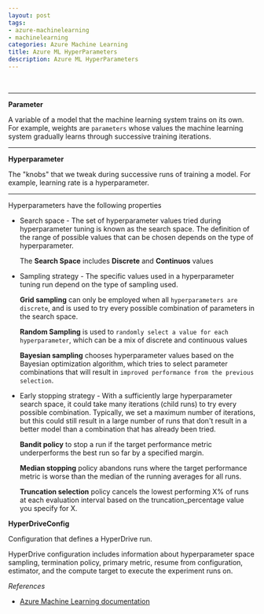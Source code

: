 ```yaml
---
layout: post
tags:
- azure-machinelearning
- machinelearning
categories: Azure Machine Learning
title: Azure ML HyperParameters
description: Azure ML HyperParameters
---
```


<br/>

<hr/>

**Parameter**  

A variable of a model that the machine learning system trains on its own. For example, weights are `parameters` whose values the machine learning system gradually learns through successive training iterations.  

<hr/>

**Hyperparameter**  

The "knobs" that we tweak during successive runs of training a model. For example, learning rate is a hyperparameter.  

<hr/>

Hyperparameters have the following properties

* Search space - The set of hyperparameter values tried during hyperparameter tuning is known as the search space. The definition of the range of possible values that can be chosen depends on the type of hyperparameter. 

    The **Search Space** includes **Discrete** and **Continuos**  values  

* Sampling strategy - The specific values used in a hyperparameter tuning run depend on the type of sampling used.  

    **Grid sampling** can only be employed when all `hyperparameters are discrete`, and is used to try every possible combination of parameters in the search space.  

    **Random Sampling** is used to `randomly select a value for each hyperparameter`, which can be a mix of discrete and continuous values  

    **Bayesian sampling** chooses hyperparameter values based on the Bayesian optimization algorithm, which tries to select parameter combinations that will result in `improved performance from the previous selection`.  

* Early stopping strategy - With a sufficiently large hyperparameter search space, it could take many iterations (child runs) to try every possible combination. Typically, we set a maximum number of iterations, but this could still result in a large number of runs that don't result in a better model than a combination that has already been tried.

    **Bandit policy** to stop a run if the target performance metric underperforms the best run so far by a specified margin.  

    **Median stopping** policy abandons runs where the target performance metric is worse than the median of the running averages for all runs.  

    **Truncation selection** policy cancels the lowest performing X% of runs at each evaluation interval based on the truncation_percentage value you specify for X.

**HyperDriveConfig**  

Configuration that defines a HyperDrive run.

HyperDrive configuration includes information about hyperparameter space sampling, termination policy, primary metric, resume from configuration, estimator, and the compute target to execute the experiment runs on.

*References*  

* [Azure Machine Learning documentation](https://docs.microsoft.com/en-in/azure/machine-learning/)